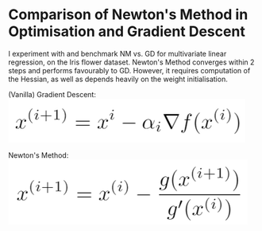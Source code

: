 # Comparison of Newton's Method in Optimisation and Gradient Descent
I experiment with and benchmark NM vs. GD for multivariate linear regression, on the Iris flower dataset. Newton's Method converges within 2 steps and performs favourably to GD. However, it requires computation of the Hessian, as well as depends heavily on the weight initialisation.

(Vanilla) Gradient Descent:  
![](./utils/eq2.PNG)

Newton's Method:  
![](./utils/eq3.PNG)
